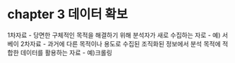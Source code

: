 # chapter 3 데이터 확보
1차자료 - 당면한 구체적인 목적을 해결하기 위해 분석자가 새로 수집하는 자로 - 예) 서베이
2차자료 - 과거에 다른 목적이나 용도로 수집된 조직화된 정보에서 분석 목적에 적합한 데이터를 활용하는 자료 - 예)크롤링
